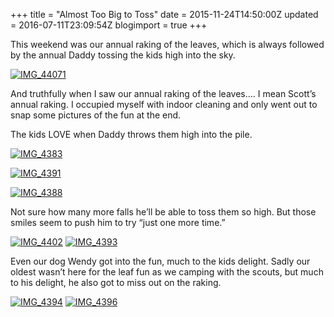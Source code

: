 +++
title = "Almost Too Big to Toss"
date = 2015-11-24T14:50:00Z
updated = 2016-07-11T23:09:54Z
blogimport = true 
+++

This weekend was our annual raking of the leaves, which is always followed by the annual Daddy tossing the kids high into the sky. 

[![IMG_44071](https://lh3.googleusercontent.com/-BaYG3DuqlRQ/V4RfUtSZ30I/AAAAAAAAAag/xgt8EEsQv6kYF8OXq4jGKdtRkITbX4WcQCHM/IMG_44071%255B12%255D?imgmax=800 "IMG_44071")](https://lh3.googleusercontent.com/-wWunhWPoyds/V4RfUZTlg1I/AAAAAAAAAac/fJRDRNiyAcAncFJPdDUbWC4sFLnRql-1wCHM/s1600-h/IMG_44071%255B11%255D)

And truthfully when I saw our annual raking of the leaves…. I mean Scott’s annual raking.  I occupied myself with indoor cleaning and only went out to snap some pictures of the fun at the end. 

 

The kids LOVE when Daddy throws them high into the pile. 

[![IMG_4383](https://lh3.googleusercontent.com/-ll3yWyAQ2ks/V4Re7QDkdqI/AAAAAAAAAZg/5Jyyjmwe7lU/IMG_43831.jpg?imgmax=800 "IMG_4383")](https://lh3.googleusercontent.com/-oQ2Dt_UvA4o/V4Re7Va9U5I/AAAAAAAAAZc/JDTEZsvsMyo/s1600-h/IMG_43831%25255B1%25255D.jpg)

[![IMG_4391](https://lh3.googleusercontent.com/-BcPrXx99NoA/V4Re75QxvJI/AAAAAAAAAZo/0zvCs5VD2qg/IMG_43911.jpg?imgmax=800 "IMG_4391")](https://lh3.googleusercontent.com/-lpnzP5V5wOE/V4Re7sIbMsI/AAAAAAAAAZk/6j10q68LPkI/s1600-h/IMG_43911%25255B1%25255D.jpg)

[![IMG_4388](https://lh3.googleusercontent.com/-JGTIKgha280/V4Re8GaDnnI/AAAAAAAAAZw/DgRwOwJb9Hw/IMG_43881.jpg?imgmax=800 "IMG_4388")](https://lh3.googleusercontent.com/-iJDRyhv0Fus/V4Re8Kq4ZKI/AAAAAAAAAZs/wMJblLWbilY/s1600-h/IMG_43881%25255B1%25255D.jpg)

Not sure how many more falls he’ll be able to toss them so high.  But those smiles seem to push him to try “just one more time.” 

[![IMG_4402](https://lh3.googleusercontent.com/-dXoLZQ9G2Go/V4Re8gZZufI/AAAAAAAAAZ4/FEfOgkbMFKs/IMG_44021.jpg?imgmax=800 "IMG_4402")](https://lh3.googleusercontent.com/-Qvb-ZqiBiwk/V4Re8X8257I/AAAAAAAAAZ0/IMmIXiBbVkg/s1600-h/IMG_44021%25255B1%25255D.jpg) [![IMG_4393](https://lh3.googleusercontent.com/-rg_fxa5q1LA/V4Re9Bu0CFI/AAAAAAAAAaA/-H03CoQSjts/IMG_43931.jpg?imgmax=800 "IMG_4393")](https://lh3.googleusercontent.com/-_IrmIZYHvoI/V4Re83VYkHI/AAAAAAAAAZ8/5rqqMXAKl2w/s1600-h/IMG_43931%25255B1%25255D.jpg)

Even our dog Wendy got into the fun, much to the kids delight.  Sadly our oldest wasn’t here for the leaf fun as we camping with the scouts, but much to his delight, he also got to miss out on the raking. 

[![IMG_4394](https://lh3.googleusercontent.com/-oXRtZSWSGNU/V4Re9ZQmfvI/AAAAAAAAAaI/JLuZzYnnAP4/IMG_43941.jpg?imgmax=800 "IMG_4394")](https://lh3.googleusercontent.com/-kOGG-U6B_bM/V4Re9J8161I/AAAAAAAAAaE/p32NW_iTuUQ/s1600-h/IMG_43941%25255B1%25255D.jpg) [![IMG_4396](https://lh3.googleusercontent.com/-MQusll7mlD8/V4Re9_ctOqI/AAAAAAAAAaQ/TN-Y61fZn_M/IMG_43961.jpg?imgmax=800 "IMG_4396")](https://lh3.googleusercontent.com/-nzP4UziH3QM/V4Re9v6bvtI/AAAAAAAAAaM/wNf_rsl7M3s/s1600-h/IMG_43961%25255B1%25255D.jpg)
